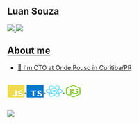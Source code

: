 ## Luan Souza

<div>
  <a href="https://github.com/LuanSdev">
  <img height="180em" src="https://github-readme-stats.vercel.app/api?username=LuanSdev&show_icons=true&theme=dracula&include_all_commits=true&count_private=true"/>
  <img height="180em" src="https://github-readme-stats.vercel.app/api/top-langs/?username=Luansdev&layout=compact&langs_count=16&theme=dracula"/>
<div>

## About me
- 🔭 I'm CTO at Onde Pouso in Curitiba/PR
  
<div style="display: inline_block"><br>
  <img align="center" alt="Ju-Js" height="30" width="40" src="https://raw.githubusercontent.com/devicons/devicon/master/icons/javascript/javascript-plain.svg">
  <img align="center" alt="Ju-Ts" height="30" width="40" src="https://raw.githubusercontent.com/devicons/devicon/master/icons/typescript/typescript-plain.svg">
  <img align="center" alt="Ju-React" height="30" width="40" src="https://raw.githubusercontent.com/devicons/devicon/master/icons/react/react-original.svg">
  <img align="center" alt="Ju-React" height="30" width="40" src="https://github.com/devicons/devicon/blob/master/icons/nodejs/nodejs-original.svg">
</div>
  
##
 
<div> 
  <a href="https://www.instagram.com/lgsouza1" target="_blank"><img src="https://img.shields.io/badge/-Instagram-%23E4405F?style=for-the-badge&logo=instagram&logoColor=white" target="_blank"></a> 
</div>
